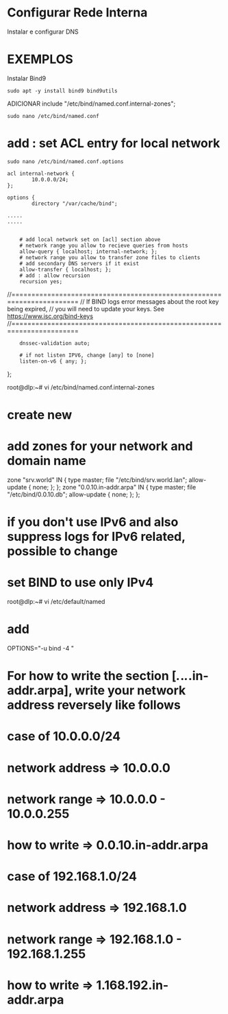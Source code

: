 # Configurar Rede Interna

Instalar e configurar DNS


# EXEMPLOS
Instalar Bind9

```
sudo apt -y install bind9 bind9utils 
```
ADICIONAR include "/etc/bind/named.conf.internal-zones";
```
sudo nano /etc/bind/named.conf  
```
# add : set ACL entry for local network

```
sudo nano /etc/bind/named.conf.options 
```
```
acl internal-network {
        10.0.0.0/24;
};

options {
        directory "/var/cache/bind";

.....
.....

```
```
```
        # add local network set on [acl] section above
        # network range you allow to recieve queries from hosts
        allow-query { localhost; internal-network; };
        # network range you allow to transfer zone files to clients
        # add secondary DNS servers if it exist
        allow-transfer { localhost; };
        # add : allow recursion
        recursion yes;
  //=======================================================================
        // If BIND logs error messages about the root key being expired,
        // you will need to update your keys.  See https://www.isc.org/bind-keys
        //=======================================================================

        dnssec-validation auto;

        # if not listen IPV6, change [any] to [none]
        listen-on-v6 { any; };
};

root@dlp:~# vi /etc/bind/named.conf.internal-zones
# create new

# add zones for your network and domain name
zone "srv.world" IN {
        type master;
        file "/etc/bind/srv.world.lan";
        allow-update { none; };
};
zone "0.0.10.in-addr.arpa" IN {
        type master;
        file "/etc/bind/0.0.10.db";
        allow-update { none; };
};

# if you don't use IPv6 and also suppress logs for IPv6 related, possible to change

# set BIND to use only IPv4

root@dlp:~# vi /etc/default/named
# add

OPTIONS="-u bind -4
"

# For how to write the section [*.*.*.*.in-addr.arpa], write your network address reversely like follows
# case of 10.0.0.0/24
# network address     ⇒ 10.0.0.0
# network range       ⇒ 10.0.0.0 - 10.0.0.255
# how to write        ⇒ 0.0.10.in-addr.arpa

# case of 192.168.1.0/24
# network address     ⇒ 192.168.1.0
# network range       ⇒ 192.168.1.0 - 192.168.1.255
# how to write        ⇒ 1.168.192.in-addr.arpa



